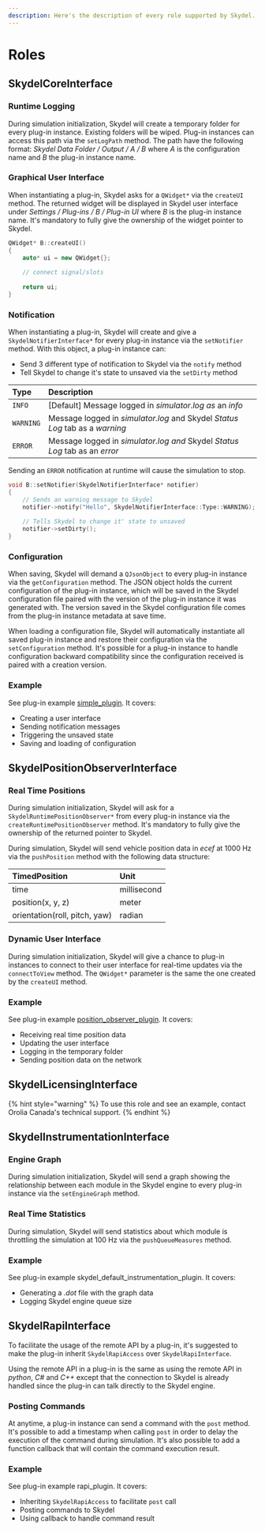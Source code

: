 ```yaml
---
description: Here's the description of every role supported by Skydel.
---
```


# Roles

## SkydelCoreInterface

### Runtime Logging

During simulation initialization, Skydel will create a temporary folder for every plug-in instance. Existing folders will be wiped. Plug-in instances can access this path via the `setLogPath` method. The path have the following format: _Skydel Data Folder / Output / A / B_ where _A_ is the configuration name and _B_ the plug-in instance name.

### Graphical User Interface

When instantiating a plug-in, Skydel asks for a `QWidget*` via the `createUI` method. The returned widget will be displayed in Skydel user interface under _Settings / Plug-ins / B / Plug-in UI_ where _B_ is the plug-in instance name. It's mandatory to fully give the ownership of the widget pointer to Skydel. 

```cpp
QWidget* B::createUI()
{
    auto* ui = new QWidget{};
    
    // connect signal/slots
    
    return ui;
}
```

### Notification

When instantiating a plug-in, Skydel will create and give a `SkydelNotifierInterface*` for every plug-in instance via the `setNotifier` method. With this object, a plug-in instance can:

* Send 3 different type of notification to Skydel via the `notify` method
* Tell Skydel to change it's state to unsaved via the `setDirty` method

| Type | Description |
| :--- | :--- |
| `INFO` | \[Default\] Message logged in _simulator.log as_ an _info_ |
| `WARNING` | Message logged in _simulator.log_ and Skydel _Status Log_ tab as a _warning_ |
| `ERROR` | Message logged in _simulator.log and_ Skydel _Status Log_ tab as an _error_ |

Sending an `ERROR` notification at runtime will cause the simulation to stop.

```cpp
void B::setNotifier(SkydelNotifierInterface* notifier)
{
    // Sends an warning message to Skydel
    notifier->notify("Hello", SkydelNotifierInterface::Type::WARNING);
    
    // Tells Skydel to change it' state to unsaved
    notifier->setDirty();
}
```

### Configuration

When saving, Skydel will demand a `QJsonObject` to every plug-in instance via the `getConfiguration` method. The JSON object holds the current configuration of the plug-in instance, which will be saved in the Skydel configuration file paired with the version of the plug-in instance it was generated with. The version saved in the Skydel configuration file comes from the plug-in instance metadata at save time.

When loading a configuration file, Skydel will automatically instantiate all saved plug-in instance and restore their configuration via the `setConfiguration` method. It's possible for a plug-in instance to handle configuration backward compatibility since the configuration received is paired with a creation version.

### Example

See plug-in example [simple\_plugin](https://github.com/learn-orolia/skydel-plug-ins/tree/master/source/example/simple_plugin). It covers:

* Creating a user interface
* Sending notification messages
* Triggering the unsaved state
* Saving and loading of configuration

## SkydelPositionObserverInterface

### Real Time Positions

During simulation initialization, Skydel will ask for a `SkydelRuntimePositionObserver*` from every plug-in instance via the `createRuntimePositionObserver` method. It's mandatory to fully give the ownership of the returned pointer to Skydel.

During simulation, Skydel will send vehicle position data in _ecef_ at 1000 Hz via the `pushPosition` method with the following data structure:

| TimedPosition | Unit |
| :--- | :--- |
| time | millisecond |
| position\(x, y, z\) | meter |
| orientation\(roll, pitch, yaw\) | radian |

### Dynamic User Interface

During simulation initialization, Skydel will give a chance to plug-in instances to connect to their user interface for real-time updates via the `connectToView` method. The `QWidget*` parameter is the same the one created by the `createUI` method.

### Example

See plug-in example [position\_observer\_plugin](https://github.com/learn-orolia/skydel-plug-ins/tree/master/source/example/position_observer_plugin). It covers:

* Receiving real time position data
* Updating the user interface
* Logging in the temporary folder
* Sending position data on the network

## SkydelLicensingInterface

{% hint style="warning" %}
To use this role and see an example, contact Orolia Canada's technical support.
{% endhint %}

## SkydelInstrumentationInterface

### Engine Graph

During simulation initialization, Skydel will send a graph showing the relationship between each module in the Skydel engine to every plug-in instance via the `setEngineGraph` method.

### Real Time Statistics

During simulation, Skydel will send statistics about which module is throttling the simulation at 100 Hz via the `pushQueueMeasures` method.

### Example

See plug-in example skydel\_default\_instrumentation\_plugin. It covers:

* Generating a _.dot_ file with the graph data
* Logging Skydel engine queue size

## SkydelRapiInterface

To facilitate the usage of the remote API by a plug-in, it's suggested to make the plug-in inherit  `SkydelRapiAccess` over `SkydelRapiInterface`. 

Using the remote API in a plug-in is the same as using the remote API in _python_, _C\#_ and _C++_ except that the connection to Skydel is already handled since the plug-in can talk directly to the Skydel engine.

### Posting Commands

At anytime, a plug-in instance can send a command with the `post` method. It's possible to add a timestamp when calling `post` in order to delay the execution of the command during simulation. It's also possible to add a function callback that will contain the command execution result. 

### Example

See plug-in example rapi\_plugin. It covers:

* Inheriting `SkydelRapiAccess` to facilitate `post` call
* Posting commands to Skydel
* Using callback to handle command result


